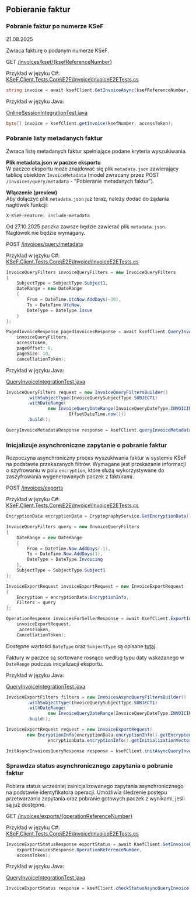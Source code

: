 ## Pobieranie faktur
### Pobranie faktur po numerze KSeF
21.08.2025

Zwraca fakturę o podanym numerze KSeF.

GET [/invoices/ksef/\{ksefReferenceNumber\}](https://ksef-test.mf.gov.pl/docs/v2/index.html#tag/Pobieranie-faktur/paths/~1api~1v2~1invoices~1ksef~1%7BksefNumber%7D/get)

Przykład w języku C#:
[KSeF.Client.Tests.Core\E2E\Invoice\InvoiceE2ETests.cs](https://github.com/CIRFMF/ksef-client-csharp/blob/main/KSeF.Client.Tests.Core/E2E/Invoice/InvoiceE2ETests.cs)

```csharp
string invoice = await ksefClient.GetInvoiceAsync(ksefReferenceNumber, accessToken, cancellationToken);
```

Przykład w języku Java:

[OnlineSessionIntegrationTest.java](https://github.com/CIRFMF/ksef-client-java/blob/main/demo-web-app/src/integrationTest/java/pl/akmf/ksef/sdk/OnlineSessionIntegrationTest.java)

```java
byte[] invoice = ksefClient.getInvoice(ksefNumber, accessToken);
```

### Pobranie listy metadanych faktur
Zwraca listę metadanych faktur spełniające podane kryteria wyszukiwania.

**Plik metadata.json w paczce eksportu**  
W paczce eksportu może znajdować się plik `metadata.json` zawierający tablicę obiektów `InvoiceMetadata` (model zwracany przez POST `/invoices/query/metadata` - "Pobieranie metadanych faktur").

**Włączenie (preview)**  
Aby dołączyć plik `metadata.json` już teraz, należy dodać do żądania nagłówek funkcji: 

```
X-KSeF-Feature: include-metadata
```
Od 27.10.2025 paczka zawsze będzie zawierać plik `metadata.json`. Nagłówek nie będzie wymagany.


POST [/invoices/query/metadata](https://ksef-test.mf.gov.pl/docs/v2/index.html#tag/Pobieranie-faktur/paths/~1api~1v2~1invoices~1query~1metadata/post)

Przykład w języku C#:
[KSeF.Client.Tests.Core\E2E\Invoice\InvoiceE2ETests.cs](https://github.com/CIRFMF/ksef-client-csharp/blob/main/KSeF.Client.Tests.Core/E2E/Invoice/InvoiceE2ETests.cs)

```csharp
InvoiceQueryFilters invoiceQueryFilters = new InvoiceQueryFilters
{
    SubjectType = SubjectType.Subject1,
    DateRange = new DateRange
    {
        From = DateTime.UtcNow.AddDays(-30),
        To = DateTime.UtcNow,
        DateType = DateType.Issue
    }
};

PagedInvoiceResponse pagedInvoicesResponse = await ksefClient.QueryInvoiceMetadataAsync(
    invoiceQueryFilters, 
    accessToken, 
    pageOffset: 0, 
    pageSize: 10, 
    cancellationToken);
```

Przykład w języku Java:

[QueryInvoiceIntegrationTest.java](https://github.com/CIRFMF/ksef-client-java/blob/main/demo-web-app/src/integrationTest/java/pl/akmf/ksef/sdk/QueryInvoiceIntegrationTest.java)

```java
InvoiceQueryFilters request = new InvoiceQueryFiltersBuilder()
        .withSubjectType(InvoiceQuerySubjectType.SUBJECT1)
        .withDateRange(
                new InvoiceQueryDateRange(InvoiceQueryDateType.INVOICING, OffsetDateTime.now().minusYears(1),
                        OffsetDateTime.now()))
        .build();

QueryInvoiceMetadataResponse response = ksefClient.queryInvoiceMetadata(0, 10, request, accessToken);


```

### Inicjalizuje asynchroniczne zapytanie o pobranie faktur

Rozpoczyna asynchroniczny proces wyszukiwania faktur w systemie KSeF na podstawie przekazanych filtrów. Wymagane jest przekazanie informacji o szyfrowaniu w polu `encryption`, które służą wykorzystywane do zaszyfrowania wygenerowanych paczek z fakturami.

POST [/invoices/exports](https://ksef-test.mf.gov.pl/docs/v2/index.html#tag/Pobieranie-faktur/paths/~1api~1v2~1invoices~1exports/post)

Przykład w języku C#:
[KSeF.Client.Tests.Core\E2E\Invoice\InvoiceE2ETests.cs](https://github.com/CIRFMF/ksef-client-csharp/blob/main/KSeF.Client.Tests.Core/E2E/Invoice/InvoiceE2ETests.cs)

```csharp
EncryptionData encryptionData = CryptographyService.GetEncryptionData();

InvoiceQueryFilters query = new InvoiceQueryFilters
{
    DateRange = new DateRange
    {
        From = DateTime.Now.AddDays(-1),
        To = DateTime.Now.AddDays(1),
        DateType = DateType.Invoicing
    },
    SubjectType = SubjectType.Subject1
};

InvoiceExportRequest invoiceExportRequest = new InvoiceExportRequest
{
    Encryption = encryptionData.EncryptionInfo,
    Filters = query
};

OperationResponse invoicesForSellerResponse = await KsefClient.ExportInvoicesAsync(
    invoiceExportRequest,
    _accessToken,
    CancellationToken);
```

Dostępne wartości `DateType` oraz `SubjectType` są opisane [tutaj](https://ksef-test.mf.gov.pl/docs/v2/index.html#tag/Pobieranie-faktur/paths/~1api~1v2~1invoices~1query~1metadata/post).

Faktury w paczce są sortowane rosnąco według typu daty wskazanego w `DateRange` podczas inicjalizacji eksportu.

Przykład w języku Java:

[QueryInvoiceIntegrationTest.java](https://github.com/CIRFMF/ksef-client-java/blob/main/demo-web-app/src/integrationTest/java/pl/akmf/ksef/sdk/QueryInvoiceIntegrationTest.java)

```java
InvoiceExportFilters filters = new InvoicesAsyncQueryFiltersBuilder()
        .withSubjectType(InvoiceQuerySubjectType.SUBJECT1)
        .withDateRange(
                new InvoiceQueryDateRange(InvoiceQueryDateType.INVOICING, OffsetDateTime.now().minusDays(10), OffsetDateTime.now().plusDays(10)))
        .build();

InvoiceExportRequest request = new InvoiceExportRequest(
        new EncryptionInfo(encryptionData.encryptionInfo().getEncryptedSymmetricKey(),
                encryptionData.encryptionInfo().getInitializationVector()), filters);

InitAsyncInvoicesQueryResponse response = ksefClient.initAsyncQueryInvoice(request, accessToken);

```

### Sprawdza status asynchronicznego zapytania o pobranie faktur

Pobiera status wcześniej zainicjalizowanego zapytania asynchronicznego na podstawie identyfikatora operacji. Umożliwia śledzenie postępu przetwarzania zapytania oraz pobranie gotowych paczek z wynikami, jeśli są już dostępne.

GET [/invoices/exports/{operationReferenceNumber}](https://ksef-test.mf.gov.pl/docs/v2/index.html#tag/Pobieranie-faktur/paths/~1api~1v2~1invoices~1exports~1%7BoperationReferenceNumber%7D/get)

Przykład w języku C#:
[KSeF.Client.Tests.Core\E2E\Invoice\InvoiceE2ETests.cs](https://github.com/CIRFMF/ksef-client-csharp/blob/main/KSeF.Client.Tests.Core/E2E/Invoice/InvoiceE2ETests.cs)

```csharp
InvoiceExportStatusResponse exportStatus = await KsefClient.GetInvoiceExportStatusAsync(
    exportInvoicesResponse.OperationReferenceNumber,
    accessToken);
```

Przykład w języku Java:

[QueryInvoiceIntegrationTest.java](https://github.com/CIRFMF/ksef-client-java/blob/main/demo-web-app/src/integrationTest/java/pl/akmf/ksef/sdk/QueryInvoiceIntegrationTest.java)

```java
InvoiceExportStatus response = ksefClient.checkStatusAsyncQueryInvoice(operationReferenceNumber, accessToken);

```
